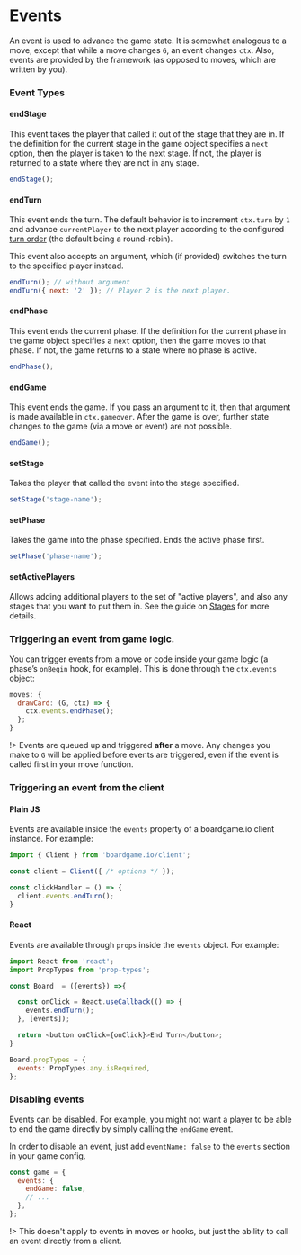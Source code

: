 # Events

An event is used to advance the game state. It is somewhat
analogous to a move, except that while a move changes
`G`, an event changes `ctx`. Also, events are provided by the
framework (as opposed to moves, which are written by you).

### Event Types

#### endStage

This event takes the player that called it out of the stage
that they are in. If the definition for the current stage
in the game object specifies a `next` option, then the player
is taken to the next stage. If not, the player is
returned to a state where they are not in any stage.

```js
endStage();
```

#### endTurn

This event ends the turn.
The default behavior is to increment `ctx.turn` by `1`
and advance `currentPlayer` to the next player according
to the configured [turn order](turn-order.md) (the default being a round-robin).

This event also accepts an argument, which (if provided)
switches the turn to the specified player instead.

```js
endTurn(); // without argument
endTurn({ next: '2' }); // Player 2 is the next player.
```

#### endPhase

This event ends the current phase. If the definition for the
current phase in the game object specifies a
`next` option, then the game moves to that phase. If not, the
game returns to a state where no phase is active.

```js
endPhase();
```

#### endGame

This event ends the game. If you pass an argument to it,
then that argument is made available in `ctx.gameover`.
After the game is over, further state changes to the game
(via a move or event) are not possible.

```js
endGame();
```

#### setStage

Takes the player that called the event into the stage specified.

```js
setStage('stage-name');
```

#### setPhase

Takes the game into the phase specified. Ends the active phase first.

```js
setPhase('phase-name');
```

#### setActivePlayers

Allows adding additional players to the set of "active players", and
also any stages that you want to put them in. See the guide on [Stages](stages.md)
for more details.

### Triggering an event from game logic.

You can trigger events from a move or code inside
your game logic (a phase’s `onBegin` hook, for example).
This is done through the `ctx.events` object:

```js
moves: {
  drawCard: (G, ctx) => {
    ctx.events.endPhase();
  };
}
```

!> Events are queued up and triggered **after** a move.
Any changes you make to `G` will be applied before events are
triggered, even if the event is called first in your move function.

### Triggering an event from the client

<!-- tabs:start -->

#### **Plain JS**

Events are available inside the `events` property of
a boardgame.io client instance. For example:

```js
import { Client } from 'boardgame.io/client';

const client = Client({ /* options */ });

const clickHandler = () => {
  client.events.endTurn();
}
```

#### **React**

Events are available through `props` inside the
`events` object. For example:

```js
import React from 'react';
import PropTypes from 'prop-types';

const Board  = ({events}) =>{

  const onClick = React.useCallback(() => {
    events.endTurn();
  }, [events]);

  return <button onClick={onClick}>End Turn</button>;
}

Board.propTypes = {
  events: PropTypes.any.isRequired,
};
```
<!-- tabs:end -->

### Disabling events

Events can be disabled. For example, you might not want a
player to be able to end the game directly by simply calling
the `endGame` event.

In order to disable an event, just add `eventName: false` to
the `events` section in your game config.

```js
const game = {
  events: {
    endGame: false,
    // ...
  },
};
```

!> This doesn't apply to events in moves or hooks, but just the
ability to call an event directly from a client.
